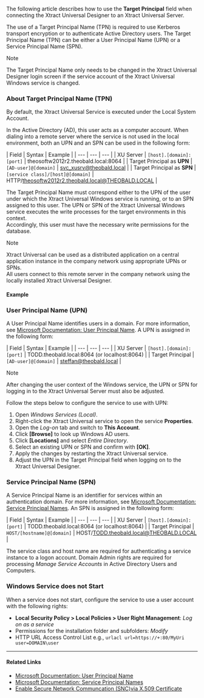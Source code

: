 The following article describes how to use the **Target Principal** field when connecting the Xtract Universal Designer to an Xtract Universal Server.

The use of a Target Principal Name (TPN) is required to use Kerberos transport encryption or to authenticate Active Directory users. The Target Principal Name (TPN) can be either a User Principal Name (UPN) or a Service Principal Name (SPN).

Note

The Target Principal Name only needs to be changed in the Xtract Universal Designer login screen if the service account of the Xtract Universal Windows service is changed.

### About Target Principal Name (TPN)

By default, the Xtract Universal Service is executed under the Local System Account.

In the Active Directory (AD), this user acts as a computer account. When dialing into a remote server where the service is not used in the local environment, both an UPN and an SPN can be used in the following form:

| Field | Syntax | Example | | --- | --- | --- | | XU Server | `[host].[domain]:[port]` | theosoftw2012r2.theobald.local:8064 | | Target Principal as **UPN** | `[AD-user]@[domain]` | svc_xusrv@theobald.local | | Target Principal as **SPN** | `[service class]/[host]@[domain]` | HTTP/theosoftw2012r2.theobald.local@THEOBALD.LOCAL |

The Target Principal Name must correspond either to the UPN of the user under which the Xtract Universal Windows service is running, or to an SPN assigned to this user. The UPN or SPN of the Xtract Universal Windows service executes the write processes for the target environments in this context.\
Accordingly, this user must have the necessary write permissions for the database.

Note

Xtract Universal can be used as a distributed application on a central application instance in the company network using appropriate UPNs or SPNs.\
All users connect to this remote server in the company network using the locally installed Xtract Universal Designer.

#### Example

### User Principal Name (UPN)

A User Principal Name identifies users in a domain. For more information, see [Microsoft Documentation: User Principal Name](https://docs.microsoft.com/en-us/windows/win32/secauthn/user-name-formats?redirectedfrom=MSDN#user-principal-name). A UPN is assigned in the following form:

| Field | Syntax | Example | | --- | --- | --- | | XU Server | `[host].[domain]:[port]` | TODD.theobald.local:8064 (or localhost:8064) | | Target Principal | `[AD-user]@[domain]` | steffan@theobald.local |

Note

After changing the user context of the Windows service, the UPN or SPN for logging in to the Xtract Universal Server must also be adjusted.

Follow the steps below to configure the service to use with UPN:

1. Open *Windows Services (Local)*.
1. Right-click the Xtract Universal service to open the service **Properties**.
1. Open the *Log-on* tab and switch to **This Account**.
1. Click **[Browse]** to look up Windows AD users.
1. Click **[Locations]** and select *Entire Directory*.
1. Select an existing UPN or SPN and confirm with **[OK]**.
1. Apply the changes by restarting the Xtract Universal service.
1. Adjust the UPN in the Target Principal field when logging on to the Xtract Universal Designer.

### Service Principal Name (SPN)

A Service Principal Name is an identifier for services within an authentication domain. For more information, see [Microsoft Documentation: Service Principal Names](<https://msdn.microsoft.com/en-us/library/ms677949(VS.85).aspx>). An SPN is assigned in the following form:

| Field | Syntax | Example | | --- | --- | --- | | XU Server | `[host].[domain]:[port]` | TODD.theobald.local:8064 (or localhost:8064) | | Target Principal | `HOST/[hostname]@[domain]` | HOST/TODD.theobald.local@THEOBALD.LOCAL |

The service class and host name are required for authenticating a service instance to a logon account. Domain Admin rights are required for processing *Manage Service Accounts* in Active Directory Users and Computers.

### Windows Service does not Start

When a service does not start, configure the service to use a user account with the following rights:

- **Local Security Policy > Local Policies > User Right Management**: *Log on as a service*
- Permissions for the installation folder and subfolders: *Modify*
- HTTP URL Access Control List e.g., `urlacl url=https://+:80/MyUri user=DOMAIN\user`

______________________________________________________________________

#### Related Links

- [Microsoft Documentation: User Principal Name](https://docs.microsoft.com/en-us/windows/win32/secauthn/user-name-formats?redirectedfrom=MSDN#user-principal-name)
- [Microsoft Documentation: Service Principal Names](<https://msdn.microsoft.com/en-us/library/ms677949(VS.85).aspx>)
- [Enable Secure Network Communcation (SNC)via X.509 Certificate](../enable-snc-using-pse-file/)
